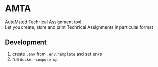 # AMTA

AutoMated Technical Assignment tool.<br>
Let you create, store and print Technical Assignments in particular format 

## Development

1. create `.env` from `.env.template` and set envs
2. run `docker-compose up`